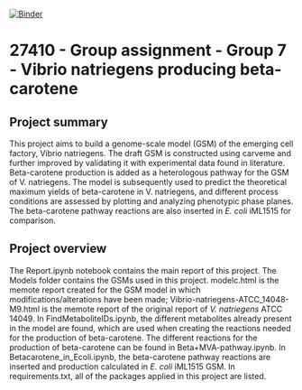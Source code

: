 [![Binder](https://mybinder.org/badge_logo.svg)](https://mybinder.org/v2/gh/27410/27410-2020-group-project-group-7_vibrio-natriegens/main)

# 27410 - Group assignment - Group 7 - Vibrio natriegens producing beta-carotene

## Project summary
This project aims to build a genome-scale model (GSM) of the emerging cell factory, Vibrio natriegens. The draft GSM is constructed using carveme and further improved by validating it with experimental data found in literature. Beta-carotene production is added as a heterologous pathway for the GSM of V. natriegens. The model is subsequently used to predict the theoretical maximum yields of beta-carotene in V. natriegens, and different process conditions are assessed by plotting and analyzing phenotypic phase planes. The beta-carotene pathway reactions are also inserted in *E. coli* iML1515 for comparison. 

## Project overview
The Report.ipynb notebook contains the main report of this project. The Models folder contains the GSMs used in this project. modelc.html is the memote report created for the GSM model in which modifications/alterations have been made; Vibrio-natriegens-ATCC_14048-M9.html is the memote report of the original report of *V. natriegens* ATCC 14049. In FindMetaboliteIDs.ipynb, the different metabolites already present in the model are found, which are used when creating the reactions needed for the production of beta-carotene. The different reactions for the production of beta-carotene can be found in Beta+MVA-pathway.ipynb. In Betacarotene_in_Ecoli.ipynb, the beta-carotene pathway reactions are inserted and production calculated in *E. coli* iML1515 GSM.  In requirements.txt, all of the packages applied in this project are listed. 

